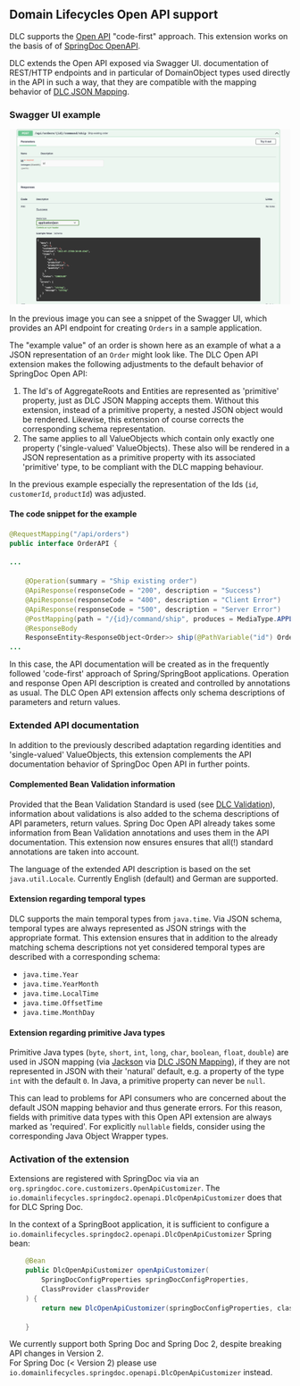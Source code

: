 ## Domain Lifecycles Open API support

DLC supports the [Open API](https://www.openapis.org/) "code-first"
approach. This extension works on the basis of
of [SpringDoc OpenAPI](https://springdoc.org/).

DLC extends the Open API exposed via Swagger UI.
documentation of REST/HTTP endpoints
and in particular of DomainObject types used directly in the API in such a way, that
they are compatible with the mapping behavior
of [DLC JSON Mapping](./readme_json_mapping.md).

### Swagger UI example

![What a pity you cannot see it](documentation/resources/images/open-api-doc.png "Open API")

In the previous image you can see a snippet of the Swagger UI, which provides an API endpoint for creating `Orders` in a sample application.

The "example value" of an order is shown here as an example of what a
a JSON representation of an `Order` might look like.
The DLC Open API extension makes the following adjustments to the default behavior of SpringDoc Open API:

1. The Id's of AggregateRoots and Entities are represented as 'primitive' property,
   just as DLC JSON Mapping accepts them. Without this extension, instead of a primitive property, a nested JSON object would be rendered. 
   Likewise, this extension of course corrects the corresponding schema representation.
2. The same applies to all ValueObjects which contain only exactly one property ('single-valued' ValueObjects). 
   These also will be rendered in a JSON representation
   as a primitive property with its associated 'primitive' type, to be compliant with the DLC mapping behaviour.

In the previous example especially the representation of the Ids (`id`, `customerId`, `productId`) was adjusted.

#### The code snippet for the example

``` Java
@RequestMapping("/api/orders")
public interface OrderAPI {

...

    @Operation(summary = "Ship existing order")
    @ApiResponse(responseCode = "200", description = "Success")
    @ApiResponse(responseCode = "400", description = "Client Error")
    @ApiResponse(responseCode = "500", description = "Server Error")
    @PostMapping(path = "/{id}/command/ship", produces = MediaType.APPLICATION_JSON_VALUE)
    @ResponseBody
    ResponseEntity<ResponseObject<Order>> ship(@PathVariable("id") Order.OrderId id);
...
```

In this case, the API documentation will be created as in the frequently followed 'code-first' approach of Spring/SpringBoot applications.
Operation and response Open API description is created and controlled by annotations as usual. 
The DLC Open API extension affects only schema descriptions of parameters and return values.

### Extended API documentation

In addition to the previously described adaptation regarding identities and
'single-valued' ValueObjects, this extension complements the API
documentation behavior of SpringDoc Open API in further points.

#### Complemented Bean Validation information
Provided that the Bean Validation Standard is used (see [DLC Validation](./readme_validation.md)), information about validations is also
added to the schema descriptions of API parameters, return values. Spring Doc Open API already takes some information from Bean Validation annotations and uses them in the API documentation. This extension now ensures
ensures that all(!) standard annotations are taken into account.

The language of the extended API description is based on the
set `java.util.Locale`. Currently English (default) and German
are supported.

#### Extension regarding temporal types

DLC supports the main temporal types from `java.time`. Via JSON schema, temporal types are always represented as JSON strings with the appropriate format. This extension ensures
that in addition to the already matching schema descriptions
not yet considered temporal types are described with a corresponding schema:

- `java.time.Year`
- `java.time.YearMonth`
- `java.time.LocalTime`
- `java.time.OffsetTime`
- `java.time.MonthDay`

#### Extension regarding primitive Java types

Primitive Java types (`byte`, `short`, `int`, `long`, `char`, `boolean`, `float`, `double`)
are used in JSON mapping (via [Jackson](https://github.com/FasterXML/jackson)
via [DLC JSON Mapping](./readme_json_mapping.md)), if they are not represented in JSON with their 'natural' default, e.g. a property of the type `int` with the default `0`. In Java, a primitive property can never be `null`.

This can lead to problems for API consumers who are concerned about the
default JSON mapping behavior and thus generate errors.
For this reason, fields with primitive data types with this Open API
extension are always marked as 'required'. 
For explicitly `nullable` fields, consider using the corresponding Java Object Wrapper types.

### Activation of the extension

Extensions are registered with SpringDoc via
via an `org.springdoc.core.customizers.OpenApiCustomizer`.
The `io.domainlifecycles.springdoc2.openapi.DlcOpenApiCustomizer` does that for DLC Spring Doc.

In the context of a SpringBoot application, it is sufficient to
configure a `io.domainlifecycles.springdoc2.openapi.DlcOpenApiCustomizer` Spring bean:

``` Java
    @Bean
    public DlcOpenApiCustomizer openApiCustomizer(
        SpringDocConfigProperties springDocConfigProperties,
        ClassProvider classProvider
    ) {
        return new DlcOpenApiCustomizer(springDocConfigProperties, classProvider);

    }
```

We currently support both Spring Doc and Spring Doc 2, despite breaking API changes in Version 2.  
For Spring Doc (< Version 2) please use `io.domainlifecycles.springdoc.openapi.DlcOpenApiCustomizer` instead.
